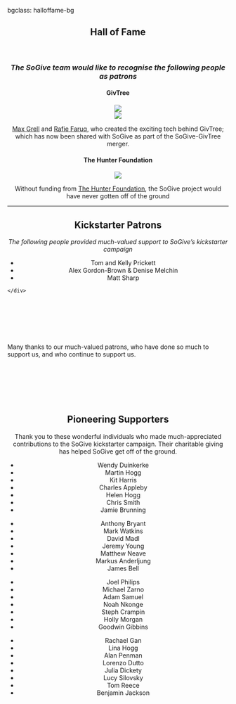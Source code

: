 bgclass: halloffame-bg

<div class="halloffame-bg">
</div>

<div class="col-md-12">
	<center>
		<H2>Hall of Fame</H2>
		<br>
		<H3><i>The SoGive team would like to recognise the following people as patrons</i></H3>
	</center>
	<div class="col-md-5">
		<div class="col-md-12">
			<center>
				<H4>GivTree</H4>
			</center>
		</div>
		<div class="col-md-12">
			<div class="col-md-6">
				<center>
					<a href="https://www.linkedin.com/in/maxgrell/?ppe=1" target="_blank"><img src="img/max.grell.jpg" class="mugshot img-circle"></a>
				</center>
			</div>
			<div class="col-md-6">
				<center>
					<a href="https://www.linkedin.com/in/rfaruq/" target="_blank"><img src="img/rafie.faruq.jpg" class="mugshot img-circle"></a>
				</center>
			</div>
		</div>
		<div class="col-md-12">
			<center>
				<p class="sogive-text-body">
					<a href="https://www.linkedin.com/in/maxgrell/?ppe=1" target="_blank">Max Grell</a> and <a href="https://www.linkedin.com/in/rfaruq/" target="_blank">Rafie Faruq</a>, who created the exciting tech behind GivTree; which has now been shared with SoGive as part of the SoGive-GivTree merger.
				</p>
			</center>
		</div>
	</div>
	<div class="col-md-2">
	</div>
	<div class="col-md-5">
		<center>
			<H4>The Hunter Foundation</H4>
		</center>
		<center>
			<a href="http://www.thehunterfoundation.co.uk/" target="_blank"><img src="img/hunter.foundation.logo.png" class="img-fit"></a>
		</center>
 		<center>
 			<p class="sogive-text-body">
				Without funding from <a href="http://www.thehunterfoundation.co.uk/" target="_blank">The Hunter Foundation</a>, the SoGive project would have never gotten off of the ground
			</p>
		</center>
	</div>
</div>
<hr>
<div class="col-md-12">
	<div class="col-md-offset-2 col-md-8">
		<center>
			<H2>Kickstarter Patrons</H2>
		</center>
		<center>
			<p class="text-muted">
				<i>The following people provided much-valued support to SoGive’s kickstarter campaign</i>
			</p>
		</center>
		<div class="col-md-offset-3 col-md-6">
			<center>
				<p class="sogive-text-body">
					<ul class="fa-ul">
						<li>
							<i class="fa fa-user-circle"></i> Tom and Kelly Prickett
						</li>
						<li>
							<i class="fa fa-user-circle"></i> Alex Gordon-Brown &amp; Denise Melchin
						</li>
						<li>
							<i class="fa fa-user-circle"></i> Matt Sharp
						</li>
					</ul>
				</p>
			</center>
		</div>

	</div>
</div>
<div class="col-md-12 hidden-sm hidden-xs" style="height:6em;">
</div>
<div class="col-md-12">
	<div class="col-md-offset-2 col-md-8">
		<p class="sogive-text-body">
			Many thanks to our much-valued patrons, who have done so much to support us, and who continue to support us.
		</p>
	</div>
</div>
<div class="col-md-12 hidden-sm hidden-xs" style="height:6em;">
</div>
<div class="col-md-12">
	<center>
		<H2>Pioneering Supporters</H2>
	</center>
	<div class="col-md-offset-1 col-md-10">
		<p class="sogive-text-body" style="text-align: center;">
			Thank you to these wonderful individuals who made much-appreciated contributions to the SoGive kickstarter campaign. Their charitable giving has helped SoGive get off of the ground.
		</p>
		<div class="col-md-3">
			<center>
				<p class="sogive-text-body">
					<ul class="fa-ul">
						<li>
							<i class="fa fa-user-o"></i> Wendy Duinkerke
						</li>
						<li>
							<i class="fa fa-user-o"></i> Martin Hogg
						</li>
						<li>
							<i class="fa fa-user-o"></i> Kit Harris
						</li>
						<li>
							<i class="fa fa-user-o"></i> Charles Appleby
						</li>
						<li>
							<i class="fa fa-user-o"></i> Helen Hogg
						</li>
						<li>
							<i class="fa fa-user-o"></i> Chris Smith
						</li>
						<li>
							<i class="fa fa-user-o"></i> Jamie Brunning
						</li>
					</ul>
				</p>
			</center>
		</div>
		<div class="col-md-3">
			<center>
				<p class="sogive-text-body">
					<ul class="fa-ul">
						<li>
							<i class="fa fa-user-o"></i> Anthony Bryant
						</li>
						<li>
							<i class="fa fa-user-o"></i> Mark Watkins
						</li>
						<li>
							<i class="fa fa-user-o"></i> David Madl
						</li>
						<li>
							<i class="fa fa-user-o"></i> Jeremy Young
						</li>
						<li>
							<i class="fa fa-user-o"></i> Matthew Neave
						</li>
						<li>
							<i class="fa fa-user-o"></i> Markus Anderljung
						</li>
						<li>
							<i class="fa fa-user-o"></i> James Bell
						</li>
					</ul>
				</p>
			</center>
		</div>
		<div class="col-md-3">
			<center>
				<p class="sogive-text-body">
					<ul class="fa-ul">
						<li>
							<i class="fa fa-user-o"></i> Joel Philips
						</li>
						<li>
							<i class="fa fa-user-o"></i> Michael Zarno
						</li>
						<li>
							<i class="fa fa-user-o"></i> Adam Samuel
						</li>
						<li>
							<i class="fa fa-user-o"></i> Noah Nkonge
						</li>
						<li>
							<i class="fa fa-user-o"></i> Steph Crampin
						</li>
						<li>
							<i class="fa fa-user-o"></i> Holly Morgan
						</li>
						<li>
							<i class="fa fa-user-o"></i> Goodwin Gibbins
						</li>
					</ul>
				</p>
			</center>
		</div>
		<div class="col-md-3">
			<center>
				<p class="sogive-text-body">
					<ul class="fa-ul">
						<li>
							<i class="fa fa-user-o"></i> Rachael Gan
						</li>
						<li>
							<i class="fa fa-user-o"></i> Lina Hogg
						</li>
						<li>
							<i class="fa fa-user-o"></i> Alan Penman
						</li>
						<li>
							<i class="fa fa-user-o"></i> Lorenzo Dutto
						</li>
						<li>
							<i class="fa fa-user-o"></i> Julia Dickety
						</li>
						<li>
							<i class="fa fa-user-o"></i> Lucy Silovsky
						</li>
						<li>
							<i class="fa fa-user-o"></i> Tom Reece
						</li>
						<li>
							<i class="fa fa-user-o"></i>Benjamin Jackson
						</li>
					</ul>
				</p>
			</center>
		</div>
	</div>
</div>